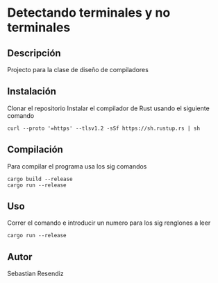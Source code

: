 # Detectando terminales y no terminales

## Descripción
Projecto para la clase de diseño de compiladores
## Instalación
Clonar el repositorio
Instalar el compilador de Rust usando el siguiente comando
```shell
curl --proto '=https' --tlsv1.2 -sSf https://sh.rustup.rs | sh
```
## Compilación
Para compilar el programa usa los sig comandos
```shell
cargo build --release
cargo run --release
```
## Uso
Correr el comando e introducir un numero para los sig renglones a leer
```shell
cargo run --release
```
## Autor
Sebastian Resendiz
